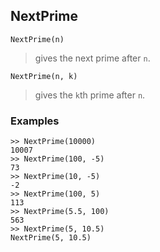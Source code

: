## NextPrime
```
NextPrime(n)
```

> gives the next prime after `n`.
	
```
NextPrime(n, k)
```

> gives the `k`th  prime after `n`.

### Examples
```
>> NextPrime(10000)
10007
>> NextPrime(100, -5)
73
>> NextPrime(10, -5)
-2
>> NextPrime(100, 5)
113
>> NextPrime(5.5, 100)
563
>> NextPrime(5, 10.5)
NextPrime(5, 10.5)
```
